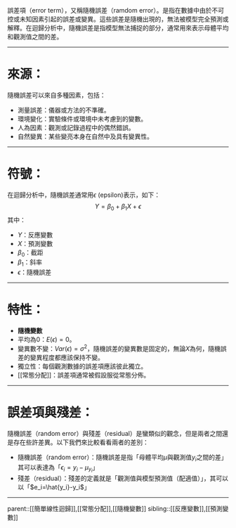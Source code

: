 誤差項（error term），又稱隨機誤差（ramdom error）。是指在數據中由於不可控或未知因素引起的誤差或變異。這些誤差是隨機出現的，無法被模型完全預測或解釋。在迴歸分析中，隨機誤差是指模型無法捕捉的部分，通常用來表示母體平均和觀測值之間的差。
- - -
# 來源：
隨機誤差可以來自多種因素，包括：
- 測量誤差：儀器或方法的不準確。
- 環境變化：實驗條件或環境中未考慮到的變數。
- 人為因素：觀測或記錄過程中的偶然錯誤。
- 自然變異：某些變亮本身在自然中及具有變異性。
- - -
# 符號：
在迴歸分析中，隨機誤差通常用$\epsilon$ (epsilon)表示，如下：
$$
Y=\beta_0+\beta_1X+\epsilon
$$
其中：
- $Y$：反應變數
- $X$：預測變數
- $\beta_0$：截距
- $\beta_1$：斜率
- $\epsilon$：隨機誤差
- - -
# 特性：
- **隨機變數**
- 平均為0：$E(\epsilon)=0$。
- 變異數不變：$Var(\epsilon)=\sigma^2$，隨機誤差的變異數是固定的，無論$X$為何，隨機誤差的變異程度都應該保持不變。
- 獨立性：每個觀測數據的誤差項應該彼此獨立。
- [[常態分配]]：誤差項通常被假設服從常態分佈。
- - -
# 誤差項與殘差：
隨機誤差（random error）與殘差（residual）是蠻類似的觀念，但是兩者之間還是存在些許差異。以下我們來比較看看兩者的差別：
- 隨機誤差（random error）：隨機誤差是指「母體平均$\mu$與觀測值$y_i$之間的差」其可以表達為「$\epsilon_i=y_i-\mu_{y_i}$」
- 殘差（residual）：殘差的定義就是「觀測值與模型預測值（配適值）」，其可以以「$e_i=\hat{y_i}-y_i$」
- - -
parent::[[簡單線性迴歸]],[[常態分配]],[[隨機變數]]
sibling::[[反應變數]],[[預測變數]]
